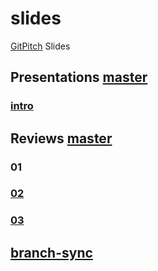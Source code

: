 # slides
[GitPitch](https://github.com/gitpitch/gitpitch#what-is-gitpitch) Slides

## Presentations [master](http://gitpitch.com/open-prevo/slides/master)

### [intro](http://gitpitch.com/open-prevo/slides/intro)

## Reviews [master](http://gitpitch.com/open-prevo/slides/review-master)

### 01

### [02](http://gitpitch.com/open-prevo/slides/review-02)

### [03](http://gitpitch.com/open-prevo/slides/review-03)

## [branch-sync](branchSync.md)

